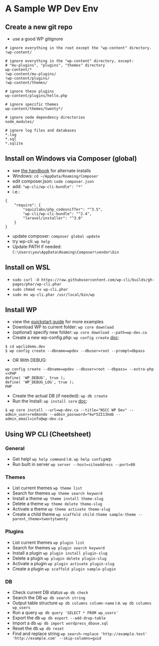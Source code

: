 # A Sample WP Dev Env

## Create a new git repo
* use a good WP gitignore
```
# ignore everything in the root except the "wp-content" directory.
!wp-content/

# ignore everything in the "wp-content" directory, except:
# "mu-plugins", "plugins", "themes" directory
wp-content/*
!wp-content/mu-plugins/
!wp-content/plugins/
!wp-content/themes/

# ignore these plugins
wp-content/plugins/hello.php

# ignore specific themes
wp-content/themes/twenty*/

# ignore node dependency directories
node_modules/

# ignore log files and databases
*.log
*.sql
*.sqlite
```

## Install on Windows via Composer (global)
* see [the handbook](https://make.wordpress.org/cli/handbook/installing/) for alternate installs
* Windows: `cd ~/AppData/Roaming/Composer`
* edit composer.json: `code composer.json`
* add: `"wp-cli/wp-cli-bundle": "*"`
* i.e.:
```
{
    "require": {
        "squizlabs/php_codesniffer": "^3.5",
        "wp-cli/wp-cli-bundle": "^2.4",
        "laravel/installer": "^3.0"
    }
}
```
* update composer: `composer global update`
* try wp-cli: `wp help`
* Update PATH if needed: `C:\Users\you\AppData\Roaming\Composer\vendor\bin`

## Install on WSL 
* `sudo curl -O https://raw.githubusercontent.com/wp-cli/builds/gh-pages/phar/wp-cli.phar`
* `sudo chmod +x wp-cli.phar`
* `sudo mv wp-cli.phar /usr/local/bin/wp`

## Install WP
* view the [quickstart guide](https://make.wordpress.org/cli/handbook/) for more examples
* Download WP to current folder: `wp core download`
* (optional) specify new folder: `wp core download --path=wp-dev.ca`
* Create a new wp-config.php: `wp config create` [doc](https://developer.wordpress.org/cli/commands/config/create/):
```
$ cd wpclidemo.dev
$ wp config create --dbname=wpdev --dbuser=root --prompt=dbpass
```
* OR With DEBUG:
```
wp config create --dbname=wpdev --dbuser=root --dbpass= --extra-php <<PHP
define( 'WP_DEBUG', true );
define( 'WP_DEBUG_LOG', true );
PHP
```
* Create the actual DB (if needed): `wp db create`
* Run the Install: `wp install core` [doc](https://developer.wordpress.org/cli/commands/core/install/):
```
$ wp core install --url=wp-dev.ca --title="NSCC WP Dev" --admin_user=redmondo --admin_password=*kw*5ZI13kmb --admin_email=info@wp-dev.ca
```
## Using WP CLI (Cheetsheet)

### General
* Get help! `wp help command` i.e. `wp help config`wp
* Run built in server `wp server --host=siteaddress --port=80`
### Themes
* List current themes `wp theme list`
* Search for themes `wp theme search keyword`
* Install a theme `wp theme install theme-slug`
* Delete a theme `wp theme delete theme-slug`
* Activate a theme `wp theme activate theme-slug`
* Create a child theme `wp scaffold child-theme sample-theme --parent_theme=twentytwenty`
### Plugins
* List current themes `wp plugin list`
* Search for themes `wp plugin search keyword`
* Install a plugin `wp plugin install plugin-slug`
* Delete a plugin `wp plugin delete plugin-slug`
* Activate a plugin `wp plugin activate plugin-slug`
* Create a plugin `wp scaffold plugin sample-plugin`
### DB
* Check current DB status `wp db check`
* Search the DB `wp db search string`
* Output table structure `wp db columns column-name` i.e. `wp db columns wp_users`
* Run a query `wp db query 'SELECT * FROM wp_users'`
* Export the db `wp db export --add-drop-table`
* Import a db `wp db import wordpress_dbase.sql`
* Reset the db `wp db reset`
* Find and replace string `wp search-replace 'http://example.test' 'http://example.com' --skip-columns=guid`


